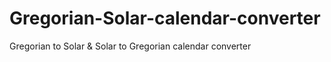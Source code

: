 # Gregorian-Solar-calendar-converter
Gregorian to Solar &amp; Solar to Gregorian calendar converter

